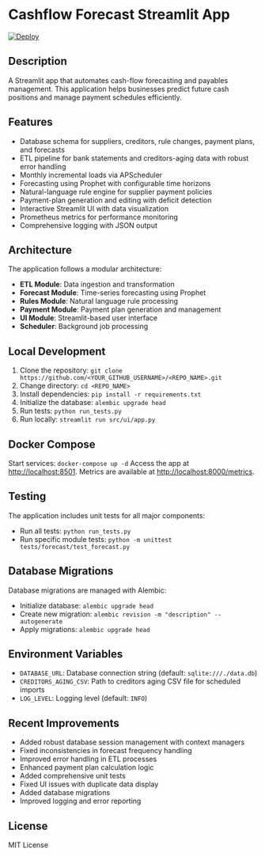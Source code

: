 # Cashflow Forecast Streamlit App

[![Deploy](https://static.streamlit.io/badges/streamlit_badge.svg)](https://share.streamlit.io/<YOUR_GITHUB_USERNAME>/<REPO_NAME>/main/src/ui/app.py)

## Description
A Streamlit app that automates cash-flow forecasting and payables management. This application helps businesses predict future cash positions and manage payment schedules efficiently.

## Features
- Database schema for suppliers, creditors, rule changes, payment plans, and forecasts
- ETL pipeline for bank statements and creditors-aging data with robust error handling
- Monthly incremental loads via APScheduler
- Forecasting using Prophet with configurable time horizons
- Natural-language rule engine for supplier payment policies
- Payment-plan generation and editing with deficit detection
- Interactive Streamlit UI with data visualization
- Prometheus metrics for performance monitoring
- Comprehensive logging with JSON output

## Architecture
The application follows a modular architecture:
- **ETL Module**: Data ingestion and transformation
- **Forecast Module**: Time-series forecasting using Prophet
- **Rules Module**: Natural language rule processing
- **Payment Module**: Payment plan generation and management
- **UI Module**: Streamlit-based user interface
- **Scheduler**: Background job processing

## Local Development
1. Clone the repository: `git clone https://github.com/<YOUR_GITHUB_USERNAME>/<REPO_NAME>.git`
2. Change directory: `cd <REPO_NAME>`
3. Install dependencies: `pip install -r requirements.txt`
4. Initialize the database: `alembic upgrade head`
5. Run tests: `python run_tests.py`
6. Run locally: `streamlit run src/ui/app.py`

## Docker Compose
Start services: `docker-compose up -d`
Access the app at [http://localhost:8501](http://localhost:8501).
Metrics are available at [http://localhost:8000/metrics](http://localhost:8000/metrics).

## Testing
The application includes unit tests for all major components:
- Run all tests: `python run_tests.py`
- Run specific module tests: `python -m unittest tests/forecast/test_forecast.py`

## Database Migrations
Database migrations are managed with Alembic:
- Initialize database: `alembic upgrade head`
- Create new migration: `alembic revision -m "description" --autogenerate`
- Apply migrations: `alembic upgrade head`

## Environment Variables
- `DATABASE_URL`: Database connection string (default: `sqlite:///./data.db`)
- `CREDITORS_AGING_CSV`: Path to creditors aging CSV file for scheduled imports
- `LOG_LEVEL`: Logging level (default: `INFO`)

## Recent Improvements
- Added robust database session management with context managers
- Fixed inconsistencies in forecast frequency handling
- Improved error handling in ETL processes
- Enhanced payment plan calculation logic
- Added comprehensive unit tests
- Fixed UI issues with duplicate data display
- Added database migrations
- Improved logging and error reporting

## License
MIT License